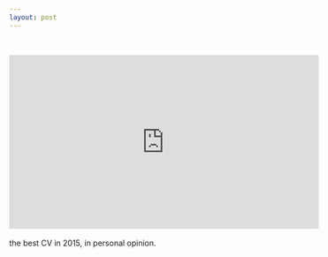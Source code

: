 ```yaml
---
layout: post
---
```

<br/><div style="text-align:center">
<iframe width="560" height="315" src="https://www.youtube.com/embed/kCAgGt-Va-c" frameborder="0" allowfullscreen></iframe>
</div><br/>
the best CV in 2015, in personal opinion.